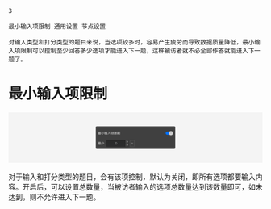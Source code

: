 ```index
3
```
```tag
最小输入项限制 通用设置 节点设置
```
```summary
对输入类型和打分类型的题目来说，当选项较多时，容易产生疲劳而导致数据质量降低，最小输入项限制可以控制至少回答多少选项才能进入下一题，这样被访者就不必全部作答就能进入下一题了。
```
# 最小输入项限制

<img src='../assets/05questionGeneralSetting/03inputLimits/minimum-limit.png'>

对于输入和打分类型的题目，会有该项控制，默认为关闭，即所有选项都要输入内容。开启后，可以设置总数量，当被访者输入的选项总数量达到该数量即可，如未达到，则不允许进入下一题。